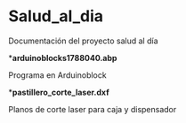 # Salud_al_dia
Documentación del proyecto salud al día 

***arduinoblocks1788040.abp**

Programa en Arduinoblock

***pastillero_corte_laser.dxf**

Planos de corte laser para caja y dispensador



